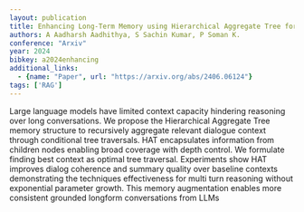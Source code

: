 ```yaml
---
layout: publication
title: Enhancing Long-Term Memory using Hierarchical Aggregate Tree for Retrieval Augmented Generation
authors: A Aadharsh Aadhithya, S Sachin Kumar, P Soman K.
conference: "Arxiv"
year: 2024
bibkey: a2024enhancing
additional_links:
  - {name: "Paper", url: "https://arxiv.org/abs/2406.06124"}
tags: ['RAG']
---
```

Large language models have limited context capacity hindering reasoning over long conversations. We propose the Hierarchical Aggregate Tree memory structure to recursively aggregate relevant dialogue context through conditional tree traversals. HAT encapsulates information from children nodes enabling broad coverage with depth control. We formulate finding best context as optimal tree traversal. Experiments show HAT improves dialog coherence and summary quality over baseline contexts demonstrating the techniques effectiveness for multi turn reasoning without exponential parameter growth. This memory augmentation enables more consistent grounded longform conversations from LLMs
